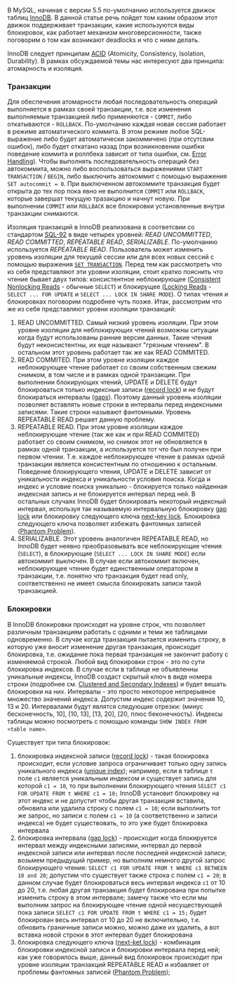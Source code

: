 В MySQL, начиная с версии 5.5 по-умолчанию используется движок таблиц [InnoDB](http://dev.mysql.com/doc/refman/5.7/en/innodb-storage-engine.html). В данной статье речь пойдет том каким образом этот движок поддерживает транзакции, какие используются виды блокировок, как работает механизм многоверсионности, также поговорим о том как возникают deadlocks и что с ними делать.

InnoDB следует принципам [ACID](http://dev.mysql.com/doc/refman/5.7/en/mysql-acid.html) (Atomicity, Consistency, Isolation, Durability). В рамках обсуждаемой темы нас интересуют два принципа: атомарность и изоляция.
### Транзакции
Для обеспечения атомарности любая последовательность операций выполняется в рамках своей транзакции, т.е. все изменения выполняемые транзакцией либо применяются - `COMMIT`, либо откатываются - `ROLLBACK`. По-умолчанию каждая новая сессия работает в режиме автоматического коммита. В этом режиме любое SQL-выражение либо будет автоматически закоммичено (при отсутсвии ошибок), либо будет откатано назад (при возникновении ошибки поведение коммита и роллбека зависит от типа ошибки, см. [Error Handling](http://dev.mysql.com/doc/refman/5.7/en/innodb-error-handling.html)). Чтобы выполнять последовательность операций без автокоммита, можно либо воспользоваться выражениями `START TRANSACTION` / `BEGIN`, либо выключить автокоммит с помощью выражения `SET autocommit = 0`. При выключенном автокоммите транзакция будет открыта до тех пор пока явно не выполнится `COMMIT` или `ROLLBACK`, которые завершат текущую тразакцию и начнут новую. При выполнении `COMMIT` или `ROLLBACK` все блокировки установленные внутри транзакции снимаются.

Изоляция транзакций в InnoDB реализована в соответсвии со стандартом [SQL-92](http://www.contrib.andrew.cmu.edu/~shadow/sql/sql1992.txt) в виде четырех уровней: *READ UNCOMMITTED*, *READ COMMITTED*, *REPEATABLE READ*, *SERIALIZABLE*. По-умолчанию используется *REPEATABLE READ*. Пользователь может изменить уровень изоляции для текущей сессии или для всех новых сессий с помощью выражения [`SET TRANSACTION`](http://dev.mysql.com/doc/refman/5.7/en/set-transaction.html). Перед тем как рассмотреть что из себя представляют эти уровни изоляции, стоит кратко пояснить что чтение бывает двух типов: консистентное неблокирующее ([Consistent Nonlocking Reads](http://dev.mysql.com/doc/refman/5.7/en/innodb-consistent-read.html) - обычные `SELECT`) и блокирущее ([Locking Reads](http://dev.mysql.com/doc/refman/5.7/en/innodb-locking-reads.html) - `SELECT ... FOR UPDATE` и `SELECT ... LOCK IN SHARE MODE`). О типах чтения и блокировках поговорим подробнее чуть позже. Итак, рассмотрим что же из себя представляют уровни изоляции транзакций:

1. READ UNCOMMITTED. Самый низкий уровень изоляции. При этом уровне изоляции для неблокирующих чтений возможны ситуации когда будут использованы ранние версии данных. Такие чтения будут неконсистентны, их еще называют "грязным чтением". В остальном этот уровень работает так же как READ COMMITED.
2. READ COMMITED. При этом уровне изоляции каждое неблокирующее чтение работает со своим собственным свежим снимком, в том числе и в рамках одной транзакции. При выполнении блокирующих чтений, UPDATE и DELETE будут блокироваться только индексные записи ([record lock](http://dev.mysql.com/doc/refman/5.7/en/glossary.html#glos_record_lock)) и не будут блокираться интервалы ([gaps](http://dev.mysql.com/doc/refman/5.7/en/glossary.html#glos_gap)). Поэтому данный уровень изоляции позволяет вставлять новые строки в интервалы перед индексными записями. Такие строки называют фантомными. Уровень REPEATABLE READ решает данную проблему.
3. REPEATABLE READ. При этом уровне изоляции каждое неблокирующие чтение (так же как и при READ COMMITED) работает со своим снимком, но снимок этот не обновляется в рамках одной транзакции, а используется тот что был получен при первом чтении. Т.е. каждое неблокирующее чтение в рамках одной транзакции является консистентным по отношению к остальным. Поведение блокирующего чтения, UPDATE и DELETE зависит от уникальности индекса и уникальности условия поиска. Когда и индекс и условие поиска уникально - блокируется только найденная индексная запись и не блокируется интервал перед ней. В остальных случаях InnoDB будет блокировать некоторый индексный интервал, используя так называемую интервальную блокировку [gap lock](http://dev.mysql.com/doc/refman/5.7/en/glossary.html#glos_gap_lock) или блокировку следующего ключа [next-key lock](http://dev.mysql.com/doc/refman/5.7/en/glossary.html#glos_next_key_lock). Блокировка следующего ключа позволяет избежать фантомных записей ([Phantom Problem](http://dev.mysql.com/doc/refman/5.7/en/innodb-next-key-locking.html)).
4. SERIALIZABLE. Этот уровень аналогичен REPEATABLE READ, но InnoDB будет неявно преобразовывать все неблокирующие чтения (`SELECT`), в блокирующие (`SELECT ... LOCK IN SHARE MODE`) если автокоммит выключен. В случае если автокоммит включен, неблокирующее чтение будет единственным оператором в транзакции, т.е. понятно что транзакция будет read only, соответственно не имеет смысла блокировать записи такой транзакцией.

### Блокировки
В InnoDB блокировки происходят на уровне строк, что позволяет различным транзакциям работать с одними и теми же таблицами одновременно. В случае когда транзакция пытается изменить строку, в которую уже вносит изменение другая транзакция, происходит блокировка, т.е. ожидание пока первая транзакция не закончит работу с изменяемой строкой. Любой вид блокировки строк - это по сути блокировка индексов. В случае если в таблице не объявленны уникальные индексы, InnoDB создаст скрытый ключ в виде номера строки (подробнее см. [Clustered and Secondary Indexes](http://dev.mysql.com/doc/refman/5.7/en/innodb-table-and-index.html#innodb-index-types)) и будет вешать блокировки на них. Интервалы - это просто некоторое непрерывное множество значений индекса. Допустим индекс содержит значения 10, 13 и 20. Интервалами будут являтся следующие отрезки: (минус бесконечность, 10], [10, 13], [13, 20], [20, плюс беконечность). Индексы таблицы можно посмотреть с помощью команды `SHOW INDEX FROM <table name>`.

Существует три типа блокировок:

1. блокировка индексной записи ([record lock](http://dev.mysql.com/doc/refman/5.7/en/glossary.html#glos_record_lock)) - такая блокировка происходит, если условие запроса ограничивает только одну запись уникального индекса ([unique index](http://dev.mysql.com/doc/refman/5.7/en/glossary.html#glos_unique_index)); например, если в таблице `t` поле `c1` является уникальным индексом и существует запись для которой `с1 = 10`, то при выполнении блокирующего чтения `SELECT c1 FOR UPDATE FROM t WHERE c1 = 10;` InnoDB установит блокировку на этот индекс и не допустит чтобы другая транзакция вставила, обновила или удалила строку с полем `с1 = 10`; если выполнить тот же запрос, но записи с полем `с1 = 10` (а соответственно и записи индекса) не будет существовать, то это уже будет блокировка интервала
2. блокировка интервала ([gap lock](http://dev.mysql.com/doc/refman/5.7/en/glossary.html#glos_gap_lock)) - происходит когда блокируется интервал между индексными записями, интервал до первой индексной записи или интервал после последней индексной записи; возьмем предыдущий пример, но выполним немного другой запрос блокирующего чтения: `SELECT c1 FOR UPDATE FROM t WHERE c1 BETWEEN 10 and 20`; допустим что существует также строка с полем `с1 = 20`; в данном случае будет блокироваться весь интервал индекса `c1` от 10 до 20, т.е. любая другая транзакция будет блокирована при попытке изменить строку в этом интервале; замечу также что если мы выполним запрос на блокирующее чтение одной несуществующей пока записи `SELECT c1 FOR UPDATE FROM t WHERE c1 = 15;` будет блокирован весь интервал от 10 до 20 не включительно, т.е. обновить граничные записи можно, можно даже их удалить, а вот вставка новой строки в этот интервал будет блокирована
3. блокировка следующего ключа ([next-ket lock](http://dev.mysql.com/doc/refman/5.7/en/glossary.html#glos_next_key_lock)) - комбинация блокировки индексной записи и блокировки интервала перед ней; как уже говорилось выше, данный вид блокировок происходит при уровне изоляции транзакций REPEATABLE READ и избавляет от проблемы фантомных записей ([Phantom Problem](http://dev.mysql.com/doc/refman/5.7/en/innodb-next-key-locking.html));
